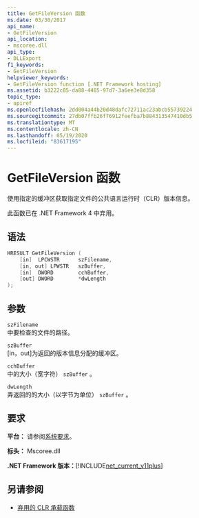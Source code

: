 ```yaml
---
title: GetFileVersion 函数
ms.date: 03/30/2017
api_name:
- GetFileVersion
api_location:
- mscoree.dll
api_type:
- DLLExport
f1_keywords:
- GetFileVersion
helpviewer_keywords:
- GetFileVersion function [.NET Framework hosting]
ms.assetid: b3222c85-da88-4485-97d7-3a6ee3e8d358
topic_type:
- apiref
ms.openlocfilehash: 2dd004a44b20d48dafc72711ac23abcb55739224
ms.sourcegitcommit: 27db07ffb26f76912feefba7b884313547410db5
ms.translationtype: MT
ms.contentlocale: zh-CN
ms.lasthandoff: 05/19/2020
ms.locfileid: "83617195"
---
```

# <a name="getfileversion-function"></a>GetFileVersion 函数
使用指定的缓冲区获取指定文件的公共语言运行时（CLR）版本信息。  
  
 此函数已在 .NET Framework 4 中弃用。  
  
## <a name="syntax"></a>语法  
  
```cpp  
HRESULT GetFileVersion (  
    [in]  LPCWSTR      szFilename,
    [in, out] LPWSTR   szBuffer,
    [in]  DWORD        cchBuffer,
    [out] DWORD        *dwLength  
);  
```  
  
## <a name="parameters"></a>参数  
 `szFilename`  
 中要检查的文件的路径。  
  
 `szBuffer`  
 [in，out]为返回的版本信息分配的缓冲区。  
  
 `cchBuffer`  
 中的大小（宽字符） `szBuffer` 。  
  
 `dwLength`  
 弄返回的的大小（以字节为单位） `szBuffer` 。  
  
## <a name="requirements"></a>要求  
 **平台：** 请参阅[系统要求](../../get-started/system-requirements.md)。  
  
 **标头：** Mscoree.dll  
  
 **.NET Framework 版本：**[!INCLUDE[net_current_v11plus](../../../../includes/net-current-v11plus-md.md)]  
  
## <a name="see-also"></a>另请参阅

- [弃用的 CLR 承载函数](deprecated-clr-hosting-functions.md)
